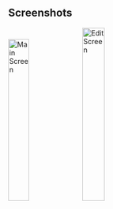 Screenshots
-----------

<div>

<img src="https://raw.githubusercontent.com/Bartosh-R/Shogi/master/screenshot/startGame.png" alt="Main Screen" width="29%">

<img src="https://raw.githubusercontent.com/Bartosh-R/Shogi/master/screenshot/inGame.png" alt="Edit Screen" width="30%">

</div>
